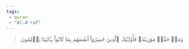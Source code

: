 ```yaml
---
tags: 
 - quran 
 - "Al-A'raf"
---
```


> وَمَنۡ خَفَّتۡ مَوَٰزِينُهُۥ فَأُوْلَـٰٓئِكَ ٱلَّذِينَ خَسِرُوٓاْ أَنفُسَهُم بِمَا كَانُواْ بِـَٔايَٰتِنَا يَظۡلِمُونَ
